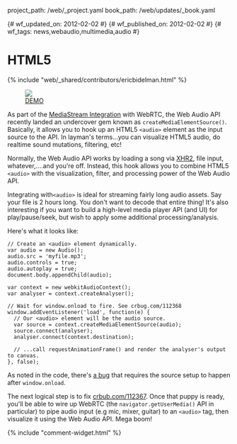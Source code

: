 project_path: /web/_project.yaml
book_path: /web/updates/_book.yaml

{# wf_updated_on: 2012-02-02 #}
{# wf_published_on: 2012-02-02 #}
{# wf_tags: news,webaudio,multimedia,audio #}

# HTML5 <audio> and the Web Audio API are BFFs! {: .page-title }

{% include "web/_shared/contributors/ericbidelman.html" %}


<figure><a href="http://html5-demos.appspot.com/static/webaudio/createMediaSourceElement.html"><img src="/web/updates/images/2012-02-03-html5-audio-and-the-web-audio-api-are-bffs/media-source-element-demo.jpg" style="max-width:100%"></a><figcaption><a href="http://html5-demos.appspot.com/static/webaudio/createMediaSourceElement.html">DEMO</a></figcaption></figure>

As part of the [MediaStream Integration](https://dvcs.w3.org/hg/audio/raw-file/tip/webaudio/webrtc-integration.html) with WebRTC, the Web Audio API recently landed an undercover gem known as `createMediaElementSource()`. Basically, it allows you to hook up an HTML5 `<audio>` element as the input source to the API. In layman's terms...you can visualize HTML5 audio, do realtime sound mutations, filtering, etc!

Normally, the Web Audio API works by loading a song via [XHR2](http://www.html5rocks.com/tutorials/webaudio/intro/#toc-load), file input, whatever,....and you're off. Instead, this hook allows you to combine HTML5 `<audio>` with the visualization, filter, and processing power of the Web Audio API.

Integrating with`<audio>` is ideal for streaming fairly long audio assets. Say your file is 2 hours long. You don't want to decode that entire thing! It's also interesting if you want to build a high-level media player API (and UI) for play/pause/seek, but wish to apply some additional processing/analysis.

Here's what it looks like:


    // Create an <audio> element dynamically.
    var audio = new Audio();
    audio.src = 'myfile.mp3';
    audio.controls = true;
    audio.autoplay = true;
    document.body.appendChild(audio);
    
    var context = new webkitAudioContext();
    var analyser = context.createAnalyser();
    
    // Wait for window.onload to fire. See crbug.com/112368
    window.addEventListener('load', function(e) {
      // Our <audio> element will be the audio source.
      var source = context.createMediaElementSource(audio);
      source.connect(analyser);
      analyser.connect(context.destination);
    
      // ...call requestAnimationFrame() and render the analyser's output to canvas.
    }, false);
    

As noted in the code, there's [a bug](http://crbug.com/112368) that requires the source setup to happen after
`window.onload`.

The next logical step is to fix [crbub.com/112367](http://crbug.com/112367). Once that puppy is ready, you'll be able to wire up WebRTC (the `navigator.getUserMedia()` API in particular) to pipe audio input (e.g mic, mixer, guitar) to an `<audio>` tag, then visualize it using the Web Audio API. Mega boom!


{% include "comment-widget.html" %}
